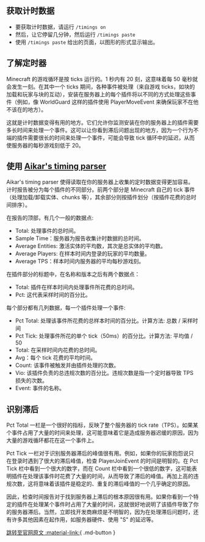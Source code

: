 ## 获取计时数据

- 要获取计时数据，请运行 `/timings on`
- 然后，让它停留几分钟，然后运行 `/timings paste`
- 使用 `/timings paste` 给出的页面，以图形的形式显示输出。

## 了解定时器

Minecraft 的游戏循环是按 ticks 运行的。1 秒内有 20 刻，这意味着每 50 毫秒就会发生一刻。在其中一个 ticks 期间，各种事件被处理（来自游戏 ticks，如块的加载和玩家与块的互动），安装在服务器上的每个插件将以不同的方式处理这些事件（例如，像 WorldGuard 这样的插件使用 PlayerMoveEvent 来确保玩家不在他不该在的地方）。

这就是计时数据变得有用的地方。它们允许你监测安装在你的服务器上的插件需要多长时间来处理一个事件。这可以让你看到滞后问题出现的地方，因为一个行为不端的插件需要很长的时间来处理一个事件，可能会导致 tick 循环中的延迟，从而使服务器的每秒游戏刻低于 20。

## 使用 [Aikar's timing parser](https://timings.spigotmc.org/)

Aikar's timing parser 使得读取在你的服务器上收集的定时数据变得更加容易。计时报告被分为每个插件的不同部分。前两个部分是 Minecraft 自己的 tick 事件（处理加载/卸载实体、chunks 等），其余部分则按插件划分（按插件花费的总时间排序）。

在报告的顶部，有几个一般的数据点:

- Total: 处理事件的总时间。
- Sample Time：服务器为报告收集计时数据的总时间。
- Average Entities: 激活实体的平均数，其次是总实体的平均数。
- Average Players: 在样本时间内登录的玩家的平均数量。
- Average TPS：样本时间内服务器的平均每秒游戏刻。

在插件部分的标题中，在名称和版本之后有两个数据点：

- Total: 插件在样本时间内处理事件所花费的总时间。
- Pct: 这代表采样时间的百分比。

每个部分都有几列数据，每一个插件处理一个事件:

- Pct Total: 处理该事件所花费的总样本时间的百分比。计算方法: 总数 / 采样时间
- Pct Tick: 处理事件所花的单个 tick（50ms）的百分比。计算方法: 平均值 / 50
- Total: 在采样时间内花费的总时间。
- Avg：每个 tick 花费的平均时间。
- Count: 该事件被触发并由插件处理的次数。
- Vio: 该插件负责的总违规次数的百分比。违规次数是指一个定时器导致 TPS 损失的次数。
- Event: 事件的名称。

## 识别滞后

Pct Total 一栏是一个很好的指标，反映了整个服务器的 tick rate（TPS）。如果某个事件占用了大量的时间来处理，这可能意味着它是造成服务器迟缓的原因，因为大量的游戏循环都花在这一个事件上。

Pct Tick 一栏对于识别服务器滞后的峰值很有用。例如，如果你的玩家抱怨说只在登录时遇到了很大的滞后峰值，检查 PlayerJoinEvent 的时间是明智的。在 Pct Tick 栏中看到一个很大的数字，而在 Count 栏中看到一个很低的数字，这可能表明插件在处理该事件时花费了大量的时间，从而导致了滞后的峰值。再加上高的违规次数，这将意味着该插件是稳定的、重复的滞后峰值的一个几乎确定的原因。

因此，检查时间报告对于找到服务器上滞后的根本原因很有用。如果你看到一个特定的插件在处理某个事件时占用了大量的时间，这就很好地说明了该插件导致了你的服务器滞后。当然，立即找开发商麻烦是不明智的，因为在处理滞后问题时，还有许多其他因素在起作用，如服务器硬件、使用 "S" 的延迟等。

[跳转至官网原文 :material-link:](https://www.spigotmc.org/wiki/timings/){ .md-button }